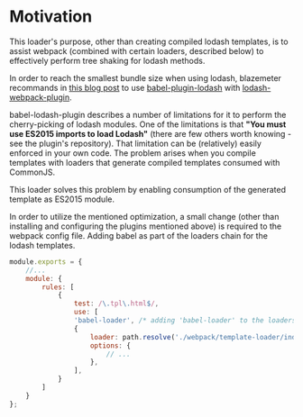 # Motivation
This loader's purpose, other than creating compiled lodash templates, is to assist webpack (combined with certain loaders, described below) to effectively perform tree shaking for lodash methods.

In order to reach the smallest bundle size when using lodash, blazemeter recommands in [this blog post](https://www.blazemeter.com/blog/the-correct-way-to-import-lodash-libraries-a-benchmark) to use [babel-plugin-lodash](https://github.com/lodash/babel-plugin-lodash) with [lodash-webpack-plugin](https://github.com/lodash/lodash-webpack-plugin).

babel-lodash-plugin describes a number of limitations for it to perform the cherry-picking of lodash modules. One of the limitations is that __"You must use ES2015 imports to load Lodash"__ (there are few others worth knowing - see the plugin's repository). 
That limitation can be (relatively) easily enforced in your own code. The problem arises when you compile templates with loaders that generate compiled templates consumed with CommonJS.

This loader solves this problem by enabling consumption of the generated template as ES2015 module.

In order to utilize the mentioned optimization, a small change (other than installing and configuring the plugins mentioned above) is required to the webpack config file. Adding babel as part of the loaders chain for the lodash templates.

```js
module.exports = {
    //...
    module: {
        rules: [
            {
                test: /\.tpl\.html$/,
                use: [
                'babel-loader', /* adding 'babel-loader' to the loaders chain */
                {
                    loader: path.resolve('./webpack/template-loader/index.js'),
                    options: {
                        // ...
                    },
                ],
            }
        ]
    }
};
```
